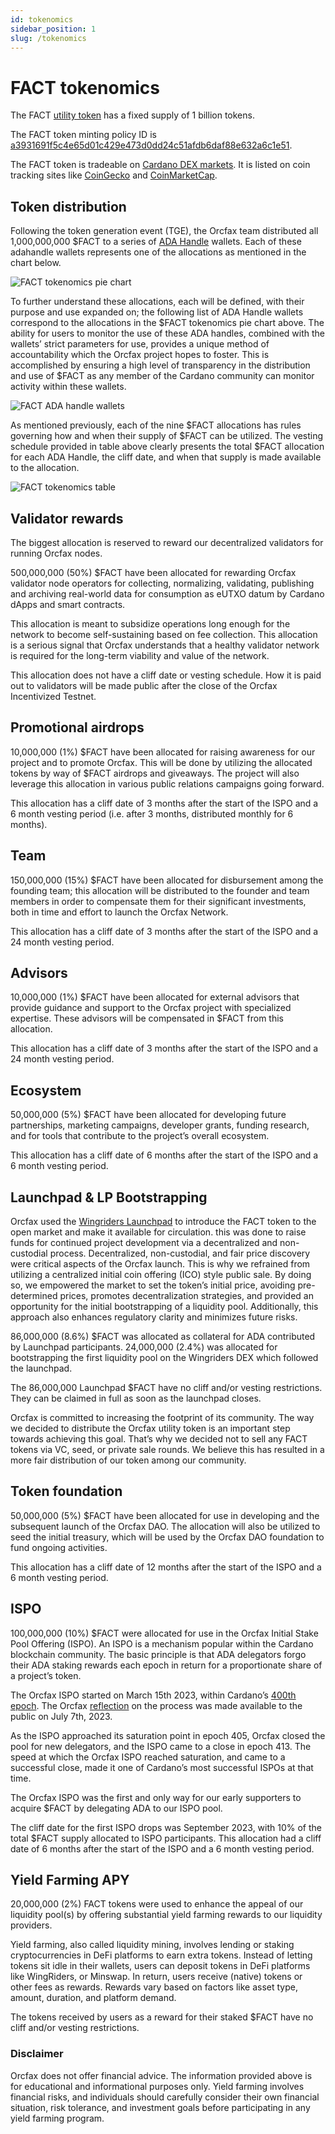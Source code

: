 ```yaml
---
id: tokenomics
sidebar_position: 1
slug: /tokenomics
---
```


# FACT tokenomics

The FACT [utility token](utility-token) has a fixed supply of 1 billion tokens.

The FACT token minting policy ID is
[a3931691f5c4e65d01c429e473d0dd24c51afdb6daf88e632a6c1e51][policyid-1].

The FACT token is tradeable on [Cardano DEX markets][dex-1]. It is listed on
coin tracking sites like [CoinGecko][listing-1] and [CoinMarketCap][listing-2].

[policyid-1]: https://pool.pm/asset1kuwfd0esf9xcxurp2x4f9w65lvz4tkfw5epugq
[listing-1]: https://www.coingecko.com/en/coins/orcfax
[listing-2]: https://coinmarketcap.com/currencies/orcfax/
[dex-1]: https://www.taptools.io/charts/token?pairID=026a18d04a0c642759bb3d83b12e3344894e5c1c7b2aeb1a2113a570.2b4e632bf755fe5e33309a47216aa396106641edd056423e2ef2a08ce30bb604

## Token distribution

Following the token generation event (TGE), the Orcfax team distributed all
1,000,000,000 $FACT to a series of [ADA Handle][handle-1] wallets. Each of these
adahandle wallets represents one of the allocations as mentioned in the chart
below.

![FACT tokenomics pie chart](/img/2023-08-30--FACT-tokenomics-pie-chart.jpeg)

To further understand these allocations, each will be defined, with their
purpose and use expanded on; the following list of ADA Handle wallets correspond
to the allocations in the $FACT tokenomics pie chart above. The ability for
users to monitor the use of these ADA handles, combined with the wallets’ strict
parameters for use, provides a unique method of accountability which the Orcfax
project hopes to foster. This is accomplished by ensuring a high level of
transparency in the distribution and use of $FACT as any member of the Cardano
community can monitor activity within these wallets.

![FACT ADA handle wallets](/img/2023-09-01--ADAhandle-FACT-wallets.png)

As mentioned previously, each of the nine $FACT allocations has rules governing
how and when their supply of $FACT can be utilized. The vesting schedule
provided in table above clearly presents the total $FACT allocation for each
ADA Handle, the cliff date, and when that supply is made available to the
allocation.

![FACT tokenomics table](/img/2023-09-02--FACT-tokenomics-table.png)

[handle-1]: https://mint.handle.me/

## Validator rewards

The biggest allocation is reserved to reward our decentralized validators for
running Orcfax nodes.

500,000,000 (50%) $FACT have been allocated for rewarding Orcfax validator node
operators for collecting, normalizing, validating, publishing and archiving
real-world data for consumption as eUTXO datum by Cardano dApps and smart
contracts.

This allocation is meant to subsidize operations long enough for the network to
become self-sustaining based on fee collection. This allocation is a serious
signal that Orcfax understands that a healthy validator network is required for
the long-term viability and value of the network.

This allocation does not have a cliff date or vesting schedule. How it is paid
out to validators will be made public after the close of the Orcfax Incentivized
Testnet.

## Promotional airdrops

10,000,000 (1%) $FACT have been allocated for raising awareness for our project
and to promote Orcfax. This will be done by utilizing the allocated tokens by
way of $FACT airdrops and giveaways. The project will also leverage this
allocation in various public relations campaigns going forward.

This allocation has a cliff date of 3 months after the start of the ISPO and a 6
month vesting period (i.e. after 3 months, distributed monthly for 6 months).

## Team

150,000,000 (15%) $FACT have been allocated for disbursement among the founding
team; this allocation will be distributed to the founder and team members in
order to compensate them for their significant investments, both in time and
effort to launch the Orcfax Network.

This allocation has a cliff date of 3 months after the start of the ISPO and a
24 month vesting period.

## Advisors

10,000,000 (1%) $FACT have been allocated for external advisors that provide
guidance and support to the Orcfax project with specialized expertise. These
advisors will be compensated in $FACT from this allocation.

This allocation has a cliff date of 3 months after the start of the ISPO and a
24 month vesting period.

## Ecosystem

50,000,000 (5%) $FACT have been allocated for developing future partnerships,
marketing campaigns, developer grants, funding research, and for tools that
contribute to the project’s overall ecosystem.

This allocation has a cliff date of 6 months after the start of the ISPO and a 6
month vesting period.

## Launchpad & LP Bootstrapping

Orcfax used the [Wingriders Launchpad][launch-1] to introduce the FACT token to
the open market and make it available for circulation. this was done to raise
funds for continued project development via a decentralized and non-custodial
process. Decentralized, non-custodial, and fair price discovery were critical
aspects of the Orcfax launch. This is why we refrained from utilizing a
centralized initial coin offering (ICO) style public sale. By doing so, we
empowered the market to set the token’s initial price, avoiding pre-determined
prices, promotes decentralization strategies, and provided an opportunity for
the initial bootstrapping of a liquidity pool. Additionally, this approach also
enhances regulatory clarity and minimizes future risks.

86,000,000 (8.6%) $FACT was allocated as collateral for ADA contributed by
Launchpad participants. 24,000,000 (2.4%) was allocated for bootstrapping the
first liquidity pool on the Wingriders DEX which followed the launchpad.

The 86,000,000 Launchpad $FACT have no cliff and/or vesting restrictions. They
can be claimed in full as soon as the launchpad closes.

Orcfax is committed to increasing the footprint of its community. The way we
decided to distribute the Orcfax utility token is an important step towards
achieving this goal. That’s why we decided not to sell any FACT tokens via VC,
seed, or private sale rounds. We believe this has resulted in a more fair
distribution of our token among our community.

[launch-1]: https://medium.com/@orcfax/orcfax-token-launch-in-collaboration-with-wingriders-launchpad-39d63da2b379

## Token foundation

50,000,000 (5%) $FACT have been allocated for use in developing and the
subsequent launch of the Orcfax DAO. The allocation will also be utilized to
seed the initial treasury, which will be used by the Orcfax DAO foundation to
fund ongoing activities.

This allocation has a cliff date of 12 months after the start of the ISPO and a
6 month vesting period.

## ISPO

100,000,000 (10%) $FACT were allocated for use in the Orcfax Initial Stake Pool
Offering (ISPO). An ISPO is a mechanism popular within the Cardano blockchain
community. The basic principle is that ADA delegators forgo their ADA staking
rewards each epoch in return for a proportionate share of a project’s token.

The Orcfax ISPO started on March 15th 2023, within Cardano’s
[400th epoch][ispo-1]. The Orcfax [reflection][ispo-2] on the process was made
available to the public on July 7th, 2023.

As the ISPO approached its saturation point in epoch 405, Orcfax closed the pool
for new delegators, and the ISPO came to a close in epoch 413. The speed at
which the Orcfax ISPO reached saturation, and came to a successful close, made
it one of Cardano’s most successful ISPOs at that time.

The Orcfax ISPO was the first and only way for our early supporters to acquire
$FACT by delegating ADA to our ISPO pool.

The cliff date for the first ISPO drops was September 2023, with 10% of the
total $FACT supply allocated to ISPO participants. This allocation had a cliff
date of 6 months after the start of the ISPO and a 6 month vesting period.

[ispo-1]: https://orcfax.io/assets/Orcfax-ISPO-Prospectus--March15-2023.pdf
[ispo-2]: /files/2023-07-07--Orcfax-ISPO-reflection.pdf

## Yield Farming APY

20,000,000 (2%) FACT tokens were used to enhance the appeal of our liquidity
pool(s) by offering substantial yield farming rewards to our liquidity
providers.

Yield farming, also called liquidity mining, involves lending or staking
cryptocurrencies in DeFi platforms to earn extra tokens. Instead of letting
tokens sit idle in their wallets, users can deposit tokens in DeFi platforms
like WingRiders, or Minswap. In return, users receive (native) tokens or other
fees as rewards. Rewards vary based on factors like asset type, amount,
duration, and platform demand.

The tokens received by users as a reward for their staked $FACT have no cliff
and/or vesting restrictions.

### Disclaimer

Orcfax does not offer financial advice. The information provided above is for
educational and informational purposes only. Yield farming involves financial
risks, and individuals should carefully consider their own financial situation,
risk tolerance, and investment goals before participating in any yield farming
program.
